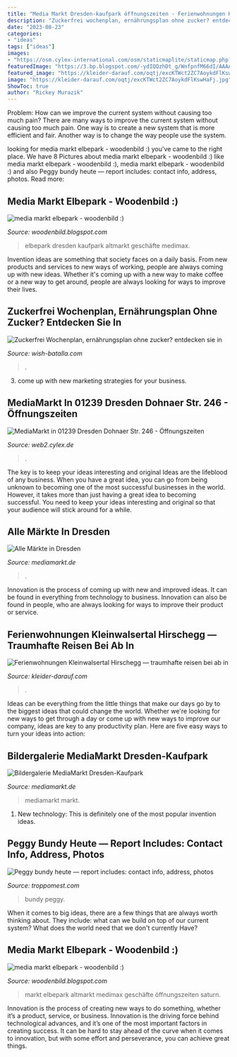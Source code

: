 ```yaml
---
title: "Media Markt Dresden-kaufpark öffnungszeiten - Ferienwohnungen Kleinwalsertal Hirschegg — Traumhafte Reisen Bei Ab In"
description: "Zuckerfrei wochenplan, ernährungsplan ohne zucker? entdecken sie in"
date: "2023-08-23"
categories:
- "ideas"
tags: ["ideas"]
images:
- "https://osm.cylex-international.com/osm/staticmaplite/staticmap.php?center=50.996970,13.798530&amp;zoom=15&amp;size=xy&amp;maptype=tm&amp;markers=50.996970,13.798530,marker-34"
featuredImage: "https://3.bp.blogspot.com/-ydIQQzhDt_g/WnfpnfM66dI/AAAAAAAA-Uo/dts9mDIbf4oLzTpn5drCIDHA4gvjX324wCLcBGAs/s320/D_NW_Fly_0102CF1_03_pdfsinglepagedetail.png"
featured_image: "https://kleider-darauf.com/oqtj/excKTWct2ZC7AoykdFlKswHaFj.jpg"
image: "https://kleider-darauf.com/oqtj/excKTWct2ZC7AoykdFlKswHaFj.jpg"
ShowToc: true
author: "Rickey Murazik"
---
```



Problem: How can we improve the current system without causing too much pain?
There are many ways to improve the current system without causing too much pain. One way is to create a new system that is more efficient and fair. Another way is to change the way people use the system.

	

		
looking for media markt elbepark - woodenbild :) you've came to the right place. We have 8 Pictures about media markt elbepark - woodenbild :) like media markt elbepark - woodenbild :), media markt elbepark - woodenbild :) and also Peggy bundy heute — report includes: contact info, address, photos. Read more:
		
    
## Media Markt Elbepark - Woodenbild :)

<img loading=lazy src="https://4.bp.blogspot.com/-C-o26ybVBmc/WnfptBAxhhI/AAAAAAAA-VY/IPxaEd5UZ9oeyHpPjgHneLTNeiuzH4GFQCLcBGAs/s1600/media-markt-miele-waschmaschine-avec-powerwash-2-0-saarbrucken-burbach-et-maxresdefault-jpg.jpg" onerror="this.onerror=null;this.src='https://tse3.mm.bing.net/th?id=OIP.N3hG6HHwMgbYT7YKrCSWUQHaEK&amp;pid=15.1';" alt="media markt elbepark - woodenbild :)">

_Source: woodenbild.blogspot.com_

>elbepark dresden kaufpark altmarkt geschäfte medimax. 

	

Invention ideas are something that society faces on a daily basis. From new products and services to new ways of working, people are always coming up with new ideas. Whether it's coming up with a new way to make coffee or a new way to get around, people are always looking for ways to improve their lives. 

    
## Zuckerfrei Wochenplan, Ernährungsplan Ohne Zucker? Entdecken Sie In

<img loading=lazy src="https://wish-batalla.com/brfk/2Z3QJDEwhdoYKak6CUs_9gHaLG.jpg" onerror="this.onerror=null;this.src='https://tse3.mm.bing.net/th?id=OIP.H3H4YmpANwzZwBLIgMW21wAAAA&amp;pid=15.1';" alt="Zuckerfrei Wochenplan, ernährungsplan ohne zucker? entdecken sie in">

_Source: wish-batalla.com_

>. 

	

3. come up with new marketing strategies for your business.

    
## MediaMarkt In 01239 Dresden Dohnaer Str. 246 - Öffnungszeiten

<img loading=lazy src="https://osm.cylex-international.com/osm/staticmaplite/staticmap.php?center=50.996970,13.798530&amp;zoom=15&amp;size=xy&amp;maptype=tm&amp;markers=50.996970,13.798530,marker-34" onerror="this.onerror=null;this.src='https://tse3.mm.bing.net/th?id=OIP.8r_Un_qrKYCoiF78HfsaxgHaB2&amp;pid=15.1';" alt="MediaMarkt in 01239 Dresden Dohnaer Str. 246 - Öffnungszeiten">

_Source: web2.cylex.de_

>. 

	

The key is to keep your ideas interesting and original
Ideas are the lifeblood of any business. When you have a great idea, you can go from being unknown to becoming one of the most successful businesses in the world. However, it takes more than just having a great idea to becoming successful. You need to keep your ideas interesting and original so that your audience will stick around for a while.

    
## Alle Märkte In Dresden

<img loading=lazy src="http://www.mediamarkt.de/markt/assets/cms/outlet_group/8/start/22_large.jpg" onerror="this.onerror=null;this.src='https://tse4.mm.bing.net/th?id=OIP.8s7NB4XQoEPnQ_25thmlFQHaBZ&amp;pid=15.1';" alt="Alle Märkte in Dresden">

_Source: mediamarkt.de_

>. 

	

Innovation is the process of coming up with new and improved ideas. It can be found in everything from technology to business. Innovation can also be found in people, who are always looking for ways to improve their product or service.

    
## Ferienwohnungen Kleinwalsertal Hirschegg — Traumhafte Reisen Bei Ab In

<img loading=lazy src="https://kleider-darauf.com/oqtj/excKTWct2ZC7AoykdFlKswHaFj.jpg" onerror="this.onerror=null;this.src='https://tse1.mm.bing.net/th?id=OIP.m-_JRenNu8gfZXl56PZZ2QAAAA&amp;pid=15.1';" alt="Ferienwohnungen Kleinwalsertal Hirschegg — traumhafte reisen bei ab in">

_Source: kleider-darauf.com_

>. 

	

Ideas can be everything from the little things that make our days go by to the biggest ideas that could change the world. Whether we're looking for new ways to get through a day or come up with new ways to improve our company, ideas are key to any productivity plan. Here are five easy ways to turn your ideas into action: 

    
## Bildergalerie MediaMarkt Dresden-Kaufpark

<img loading=lazy src="https://www.mediamarkt.de/markt/assets/cms/outlet/86/outlet_images/detail_815_large.jpg" onerror="this.onerror=null;this.src='https://tse2.mm.bing.net/th?id=OIP.HDQDlmwpJ-MLWTLonAFS6AHaDZ&amp;pid=15.1';" alt="Bildergalerie MediaMarkt Dresden-Kaufpark">

_Source: mediamarkt.de_

>mediamarkt markt. 

	

1) New technology: This is definitely one of the most popular invention ideas.

    
## Peggy Bundy Heute — Report Includes: Contact Info, Address, Photos

<img loading=lazy src="https://troppomest.com/zrpvt/TyjAf2R8Bj_g_oRyDjWJFgAAAA.jpg" onerror="this.onerror=null;this.src='https://tse2.mm.bing.net/th?id=OIP.8F4x-gZ8W7l95Y5d4DnSCgAAAA&amp;pid=15.1';" alt="Peggy bundy heute — report includes: contact info, address, photos">

_Source: troppomest.com_

>bundy peggy. 

	

When it comes to big ideas, there are a few things that are always worth thinking about. They include: what can we build on top of our current system? What does the world need that we don't currently Have?

    
## Media Markt Elbepark - Woodenbild :)

<img loading=lazy src="https://3.bp.blogspot.com/-ydIQQzhDt_g/WnfpnfM66dI/AAAAAAAA-Uo/dts9mDIbf4oLzTpn5drCIDHA4gvjX324wCLcBGAs/s320/D_NW_Fly_0102CF1_03_pdfsinglepagedetail.png" onerror="this.onerror=null;this.src='https://tse2.mm.bing.net/th?id=OIP.0eA89O4mj21AaTciaGkr6wAAAA&amp;pid=15.1';" alt="media markt elbepark - woodenbild :)">

_Source: woodenbild.blogspot.com_

>markt elbepark altmarkt medimax geschäfte öffnungszeiten saturn. 

	

Innovation is the process of creating new ways to do something, whether it’s a product, service, or business. Innovation is the driving force behind technological advances, and it’s one of the most important factors in creating success. It can be hard to stay ahead of the curve when it comes to innovation, but with some effort and perseverance, you can achieve great things.

